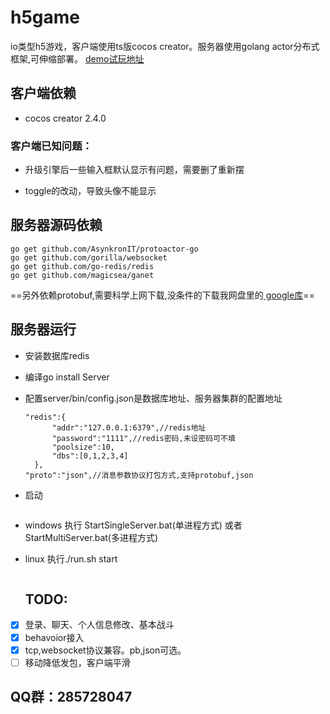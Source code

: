 # h5game

io类型h5游戏，客户端使用ts版cocos creator。服务器使用golang actor分布式框架,可伸缩部署。
[demo试玩地址](http://magicsea.top:82/web-mobile/)

## 客户端依赖

- cocos creator 2.4.0
  
  

### 客户端已知问题：

- 升级引擎后一些输入框默认显示有问题，需要删了重新摆

- toggle的改动，导致头像不能显示

## 服务器源码依赖

```
go get github.com/AsynkronIT/protoactor-go  
go get github.com/gorilla/websocket
go get github.com/go-redis/redis
go get github.com/magicsea/ganet
```

==另外依赖protobuf,需要科学上网下载,没条件的下载我网盘里的[ google库](http://pan.baidu.com/s/1qYjUHJY)==

## 服务器运行

- 安装数据库redis

- 编译go install Server

- 配置server/bin/config.json是数据库地址、服务器集群的配置地址
  
  ```
  "redis":{
        "addr":"127.0.0.1:6379",//redis地址
        "password":"1111",//redis密码,未设密码可不填
        "poolsize":10,
        "dbs":[0,1,2,3,4]
    },
  "proto":"json",//消息参数协议打包方式,支持protobuf,json
  ```

- 启动
  
  ```
- windows 执行 StartSingleServer.bat(单进程方式) 或者 StartMultiServer.bat(多进程方式)
- linux 执行./run.sh start
  
  ```
  
  ```
  
  ## TODO:
- [x] 登录、聊天、个人信息修改、基本战斗
- [x] behavoior接入
- [x] tcp,websocket协议兼容。pb,json可选。
- [ ] 移动降低发包，客户端平滑

## QQ群：285728047
